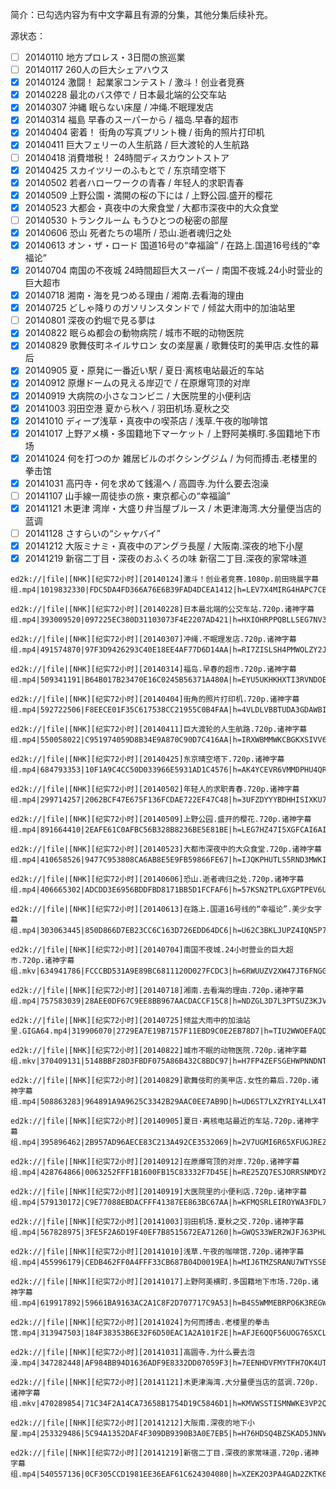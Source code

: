 简介：已勾选内容为有中文字幕且有源的分集，其他分集后续补充。  

源状态：
- [ ] 20140110 地方プロレス・3日間の旅巡業
- [ ] 20140117 260人の巨大シェアハウス
- [x] 20140124 激闘！ 起業家コンテスト / 激斗！创业者竞赛
- [x] 20140228 最北のバス停で / 日本最北端的公交车站
- [x] 20140307 沖縄 眠らない床屋 / 冲绳.不眠理发店
- [x] 20140314 福島 早春のスーパーから / 福岛.早春的超市
- [x] 20140404 密着！ 街角の写真プリント機 / 街角的照片打印机
- [x] 20140411 巨大フェリーの人生航路 / 巨大渡轮的人生航路
- [ ] 20140418 消費増税！ 24時間ディスカウントストア
- [x] 20140425 スカイツリーのふもとで / 东京晴空塔下
- [x] 20140502 若者ハローワークの青春 / 年轻人的求职青春
- [x] 20140509 上野公園・満開の桜の下には / 上野公园.盛开的樱花
- [x] 20140523 大都会・真夜中の大衆食堂 / 大都市深夜中的大众食堂
- [ ] 20140530 トランクルーム もうひとつの秘密の部屋
- [x] 20140606 恐山 死者たちの場所 / 恐山.逝者魂归之处
- [x] 20140613 オン・ザ・ロード 国道16号の“幸福論” / 在路上.国道16号线的“幸福论”
- [x] 20140704 南国の不夜城 24時間超巨大スーパー / 南国不夜城.24小时营业的巨大超市
- [x] 20140718 湘南・海を見つめる理由 / 湘南.去看海的理由
- [x] 20140725 どしゃ降りのガソリンスタンドで / 倾盆大雨中的加油站里
- [ ] 20140801 深夜の釣堀で見る夢は
- [x] 20140822 眠らぬ都会の動物病院 / 城市不眠的动物医院
- [x] 20140829 歌舞伎町ネイルサロン 女の楽屋裏 / 歌舞伎町的美甲店.女性的幕后
- [x] 20140905 夏・原発に一番近い駅 / 夏日·离核电站最近的车站
- [x] 20140912 原爆ドームの見える岸辺で / 在原爆穹顶的对岸
- [x] 20140919 大病院の小さなコンビニ / 大医院里的小便利店
- [x] 20141003 羽田空港 夏から秋へ / 羽田机场.夏秋之交
- [x] 20141010 ディープ浅草・真夜中の喫茶店 / 浅草.午夜的咖啡馆
- [x] 20141017 上野アメ横・多国籍地下マーケット / 上野阿美横町.多国籍地下市场
- [x] 20141024 何を打つのか 雑居ビルのボクシングジム / 为何而搏击.老楼里的拳击馆
- [x] 20141031 高円寺・何を求めて銭湯へ / 高圆寺.为什么要去泡澡
- [ ] 20141107 山手線一周徒歩の旅・東京都心の“幸福論”
- [x] 20141121 木更津 湾岸・大盛り弁当屋ブルース / 木更津海湾.大分量便当店的蓝调
- [ ] 20141128 さすらいの“シャケバイ”
- [x] 20141212 大阪ミナミ・真夜中のアングラ長屋 / 大阪南.深夜的地下小屋
- [x] 20141219 新宿二丁目・深夜のおふくろの味 新宿二丁目.深夜的家常味道
```
ed2k://|file|[NHK][纪实72小时][20140124]激斗！创业者竞赛.1080p.前田晓晨字幕组.mp4|1019832330|FDC5DA4FD366A76E6B39FAD4DCEA1412|h=LEV7X4MIRG4HAPC7CBKW5JOLSYYUTM5V|/

ed2k://|file|[NHK][纪实72小时][20140228]日本最北端的公交车站.720p.诸神字幕组.mp4|393009520|097225EC380D31103073F4E2207AD421|h=HXIOHRPPQBLLSEG7NV36VSME34ZLU4ZC|/

ed2k://|file|[NHK][纪实72小时][20140307]冲绳.不眠理发店.720p.诸神字幕组.mp4|491574870|97F3D9426293C40E18EE4AF77D6D14AA|h=RI7ZISLSH4PMWOLZY2JAAZ2HM7VPJDAF|/

ed2k://|file|[NHK][纪实72小时][20140314]福岛.早春的超市.720p.诸神字幕组.mp4|509341191|B64B017B23470E16C0245B56371A480A|h=EYU5UKHKHXTI3RVNDOEWE3ZI27VWRADN|/

ed2k://|file|[NHK][纪实72小时][20140404]街角的照片打印机.720p.诸神字幕组.mp4|592722506|F8EECE01F35C617538CC21955C0B4FAA|h=4VLDLVBBTUDA3GDAWBIGLX2OYHXGXMWL|/

ed2k://|file|[NHK][纪实72小时][20140411]巨大渡轮的人生航路.720p.诸神字幕组.mp4|550058022|C951974059D8B34E9A870C90D7C416AA|h=IRXWBMMWKCBGKXSIVV6XHNNGNRORZVH2|/

ed2k://|file|[NHK][纪实72小时][20140425]东京晴空塔下.720p.诸神字幕组.mp4|684793353|10F1A9C4CC50D033966E5931AD1C4576|h=AK4YCEVR6VMMDPHU4QRA3CZBUS3U7WIL|/

ed2k://|file|[NHK][纪实72小时][20140502]年轻人的求职青春.720p.诸神字幕组.mp4|299714257|2062BCF47E675F136FCDAE722EF47C48|h=3UFZDYYYBDHHISIXKU7AIUCXVFZFXP2D|/

ed2k://|file|[NHK][纪实72小时][20140509]上野公园.盛开的樱花.720p.诸神字幕组.mp4|891664410|2EAFE61C0AFBC56B328B8236BE5E81BE|h=LEG7HZ47I5XGFCAI6AIS3ASHIN52SSHA|/

ed2k://|file|[NHK][纪实72小时][20140523]大都市深夜中的大众食堂.720p.诸神字幕组.mp4|410658526|9477C953808CA6AB8E5E9FB59866FE67|h=IJQKPHUTLS5RND3MWKIHBEJSLAB72YZB|/

ed2k://|file|[NHK][纪实72小时][20140606]恐山.逝者魂归之处.720p.诸神字幕组.mp4|406665302|ADCDD3E6956BDDFBD8171BB5D1FCFAF6|h=57KSN2TPLGXGPTPEV6UVRAKUM7UDTT7M|/

ed2k://|file|[NHK][纪实72小时][20140613]在路上.国道16号线的“幸福论”.美少女字幕组.mp4|303063445|850D866D7EB23CC6C163D726EDD64DC6|h=U62C3BKLJUPZ4IQN5P7BMUCGANMW3NKO|/

ed2k://|file|[NHK][纪实72小时][20140704]南国不夜城.24小时营业的巨大超市.720p.诸神字幕组.mkv|634941786|FCCCBD531A9E89BC6811120D027FCDC3|h=6RWUUZV2XW47JT6FNGGIIB36FX5MI6V3|/

ed2k://|file|[NHK][纪实72小时][20140718]湘南.去看海的理由.720p.诸神字幕组.mp4|757583039|28AEE0DF67C9EE8BB967AACDACCF15C8|h=NDZGL3D7L3PTSUZ3KJVKU6MBCP5JAXJQ|/

ed2k://|file|[NHK][纪实72小时][20140725]倾盆大雨中的加油站里.GIGA64.mp4|319906070|2729EA7E19B7157F11EBD9C0E2EB78D7|h=TIU2WWOEFAQDZK7WO5J77PJO4S3I4KFL|/

ed2k://|file|[NHK][纪实72小时][20140822]城市不眠的动物医院.720p.诸神字幕组.mkv|370409131|5148BBF28D3FBDF075A86B432C8BDC97|h=H7FP4ZEFSGEHWPNNDNT6UBOBOR2JLFIK|/

ed2k://|file|[NHK][纪实72小时][20140829]歌舞伎町的美甲店.女性的幕后.720p.诸神字幕组.mp4|508863283|964891A9A9625C3342B29AAC0EE7AB9D|h=UD6ST7LXZYRIY4LLX4TMDJALLHP4DEPY|/

ed2k://|file|[NHK][纪实72小时][20140905]夏日·离核电站最近的车站.720p.诸神字幕组.mp4|395896462|2B957AD96AECE83C213A492CE3532069|h=2V7UGMI6R65XFUGJREZCA37FHA7SIMTE|/

ed2k://|file|[NHK][纪实72小时][20140912]在原爆穹顶的对岸.720p.诸神字幕组.mp4|428764866|0063252FFF1B1600FB15C83332F7D45E|h=RE25ZQ7ESJORRSNMDYZ4XC6NUQ2TVX55|/

ed2k://|file|[NHK][纪实72小时][20140919]大医院里的小便利店.720p.诸神字幕组.mp4|579130172|C9E77088EBDACFFF41387EE863BC67AA|h=KFMQSRLEIROYWA3FDL7HVE3WAAPBULTB|/

ed2k://|file|[NHK][纪实72小时][20141003]羽田机场.夏秋之交.720p.诸神字幕组.mp4|567828975|3FE5F2A6D19F40EF7B8515672EA71260|h=GWQS33WER2WJFJ63PHUOQG7IFOA3MNDI|/

ed2k://|file|[NHK][纪实72小时][20141010]浅草.午夜的咖啡馆.720p.诸神字幕组.mp4|455996179|CEDB462FF0A4FFF33CB687B04D0019EA|h=MIJ6TMZSRANU7WTYSSBEXDYRBR5QHS7V|/

ed2k://|file|[NHK][纪实72小时][20141017]上野阿美横町.多国籍地下市场.720p.诸神字幕组.mp4|619917892|59661BA9163AC2A1C8F2D707717C9A53|h=B4S5WMMEBRPO6K3REGWYVJ6CHYQHNLE4|/

ed2k://|file|[NHK][纪实72小时][20141024]为何而搏击.老楼里的拳击馆.mp4|313947503|184F38353B6E32F6D50EAC1A2A101F2E|h=AFJE6QQF56UOG76SXCLLJZZ77F4RIR2N|/

ed2k://|file|[NHK][纪实72小时][20141031]高圆寺.为什么要去泡澡.mp4|347282448|AF984BB94D1636ADF9E8332DD07059F3|h=7EENHDVFMYTFH7OK4UTPOM356OVPVII5|/

ed2k://|file|[NHK][纪实72小时][20141121]木更津海湾.大分量便当店的蓝调.720p.诸神字幕组.mkv|470289854|71C34F2A14CA73658B1754D19C5846D1|h=KMVWSSTISMNWKE3VP2Q4AKKBWPWV7YN7|/

ed2k://|file|[NHK][纪实72小时][20141212]大阪南.深夜的地下小屋.mp4|253329486|5C94A1352DAF4F309DB9390B3A0E7EB5|h=H76HDSQ4BZSKAD5JNNVC6MEPIJVR55UT|/

ed2k://|file|[NHK][纪实72小时][20141219]新宿二丁目.深夜的家常味道.720p.诸神字幕组.mp4|540557136|0CF305CCD1981EE36EAF61C624304080|h=XZEK2O3PA4GAD2ZKTK6MX5CEAPNPCSZ3|/
```
